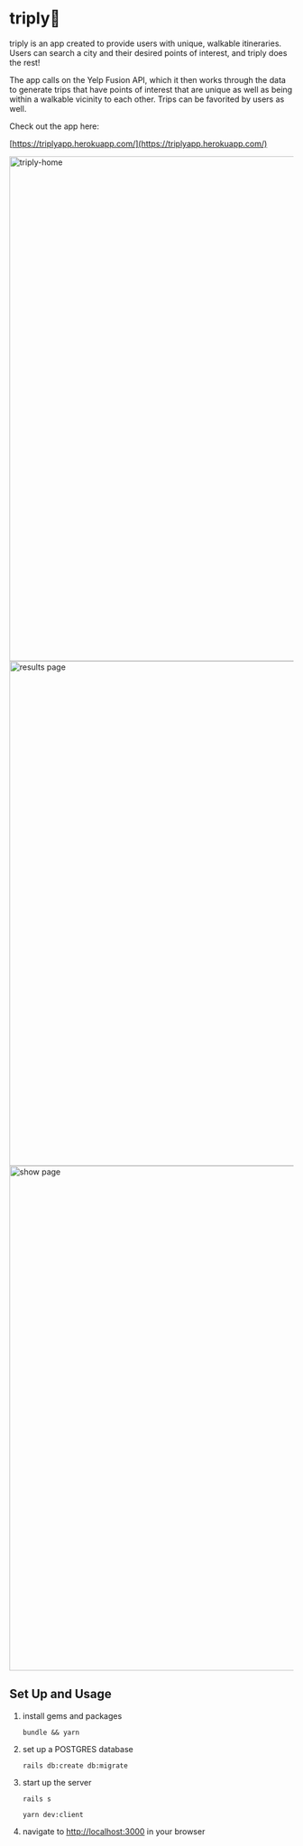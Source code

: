 # triply📍

triply is an app created to provide users with unique, walkable itineraries. Users can search a city and their desired points of interest, and triply does the rest!

The app calls on the Yelp Fusion API, which it then works through the data to generate trips that have points of interest that are unique as well as being within a walkable vicinity to each other. Trips can be favorited by users as well.

Check out the app here: 

[https://triplyapp.herokuapp.com/](https://triplyapp.herokuapp.com/)

<img width="896" alt="triply-home" src="https://user-images.githubusercontent.com/26151666/144734666-01f473a7-6c5a-44a5-bb27-69b3309cfd8d.png">
<img width="896" alt="results page" src="https://user-images.githubusercontent.com/26151666/144734887-56d14e7b-2f01-42b1-a271-f37f8d2196f1.png">
<img width="896" alt="show page" src="https://user-images.githubusercontent.com/26151666/144734889-efccffdc-e6fe-49f6-8824-c3cec4e2fee0.png">


## Set Up and Usage
1. install gems and packages 
   
   `bundle && yarn`

2. set up a POSTGRES database
   
   `rails db:create db:migrate`

3. start up the server
   
   `rails s`

   `yarn dev:client`

4. navigate to [http://localhost:3000](http://localhost:3000) in your browser
